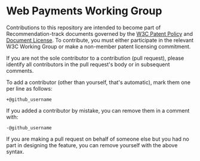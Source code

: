 # Web Payments Working Group

Contributions to this repository are intended to become part of Recommendation-track documents 
governed by the [W3C Patent Policy](http://www.w3.org/Consortium/Patent-Policy-20040205/) and
[Document License](http://www.w3.org/Consortium/Legal/copyright-documents). To contribute, you must 
either participate in the relevant W3C Working Group or make a non-member patent licensing
 commitment.

If you are not the sole contributor to a contribution (pull request), please identify all 
contributors in the pull request's body or in subsequent comments.

 To add a contributor (other than yourself, that's automatic), mark them one per line as follows:

 ```
 +@github_username
 ```

 If you added a contributor by mistake, you can remove them in a comment with:

 ```
 -@github_username
 ```

 If you are making a pull request on behalf of someone else but you had no part in designing the 
 feature, you can remove yourself with the above syntax.
